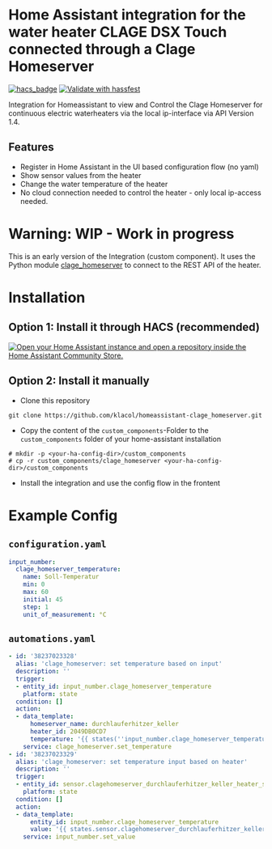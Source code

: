 # Home Assistant integration for the water heater CLAGE DSX Touch connected through a Clage Homeserver

[![hacs_badge](https://img.shields.io/badge/HACS-Default-orange.svg)](https://github.com/custom-components/hacs)
[![Validate with hassfest](https://github.com/klacol/homeassistant-clage_homeserver/actions/workflows/hassfest.yaml/badge.svg)](https://github.com/klacol/homeassistant-clage_homeserver/actions/workflows/hassfest.yaml)

Integration for Homeassistant to view and Control the Clage Homeserver for continuous electric waterheaters via the local ip-interface via API Version 1.4.

## Features
- Register in Home Assistant in the UI based configuration flow (no yaml)
- Show sensor values from the heater
- Change the water temperature of the heater
- No cloud connection needed to control the heater - only local ip-access needed.

# Warning: WIP - Work in progress
This is an early version of the Integration (custom component).
It uses the Python module [clage_homeserver](https://pypi.org/project/clage-homeserver/) to connect to the REST API of the heater.



# Installation

## Option 1: Install it through HACS (recommended)
[![Open your Home Assistant instance and open a repository inside the Home Assistant Community Store.](https://my.home-assistant.io/badges/hacs_repository.svg)](https://my.home-assistant.io/redirect/hacs_repository/?owner=klacol&repository=homeassistant-clage_homeserver&category=integration)

## Option 2: Install it manually

- Clone this repository
```
git clone https://github.com/klacol/homeassistant-clage_homeserver.git
```
- Copy the content of the `custom_components`-Folder to the `custom_components` folder of your home-assistant installation

```
# mkdir -p <your-ha-config-dir>/custom_components
# cp -r custom_components/clage_homeserver <your-ha-config-dir>/custom_components
```

- Install the integration and use the config flow in the frontent

# Example Config

## `configuration.yaml`

```yaml
input_number:
  clage_homeserver_temperature:
    name: Soll-Temperatur
    min: 0
    max: 60
    initial: 45
    step: 1
    unit_of_measurement: °C
```

## `automations.yaml`

```yaml
- id: '38237023328'
  alias: 'clage_homeserver: set temperature based on input'
  description: ''
  trigger:
  - entity_id: input_number.clage_homeserver_temperature
    platform: state
  condition: []
  action:
  - data_template:
      homeserver_name: durchlauferhitzer_keller
      heater_id: 2049DB0CD7
      temperature: '{{ states(''input_number.clage_homeserver_temperature'') }}'
    service: clage_homeserver.set_temperature
- id: '38237023329'
  alias: 'clage_homeserver: set temperature input based on heater'
  description: ''
  trigger:
  - entity_id: sensor.clagehomeserver_durchlauferhitzer_keller_heater_status_setpoint
    platform: state
  condition: []
  action:
  - data_template:
      entity_id: input_number.clage_homeserver_temperature
      value: '{{ states.sensor.clagehomeserver_durchlauferhitzer_keller_heater_status_setpoint.state }}'
    service: input_number.set_value
```
